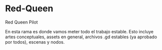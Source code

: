 # Red-Queen
Red Queen Pilot

En esta rama es donde vamos meter todo el trabajo estable. Esto incluye artes conceptuales, assets en general, archivos .gd estables (ya aprobado por todos), escenas y nodos.
